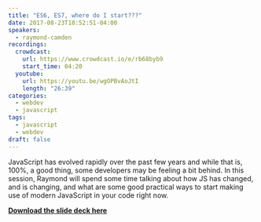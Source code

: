 ```yaml
---
title: "ES6, ES7, where do I start???"
date: 2017-08-23T18:52:51-04:00
speakers:
  - raymond-camden
recordings:
  crowdcast:
    url: https://www.crowdcast.io/e/rb68byb9
    start_time: 04:20
  youtube:
    url: https://youtu.be/wgOPBvAoJtI
    length: "26:39"
categories:
  - webdev
  - javascript
tags:
  - javascript
  - webdev
draft: false
---
```


JavaScript has evolved rapidly over the past few years and while that is, 100%, a good thing, some developers may be feeling a bit behind. In this session, Raymond will spend some time talking about how JS has changed, and is changing, and what are some good practical ways to start making use of modern JavaScript in your code right now.

[**Download the slide deck here**](/slides/es6.pdf)
